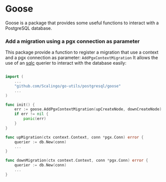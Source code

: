 # Goose

Goose is a package that provides some useful functions to interact with a PostgreSQL database.

### Add a migration using a pgx connection as parameter

This package provide a function to register a migration that use a context and a pgx connection as parameter: `AddPgxContextMigration`
It allows the use of an [sqlc](https://sqlc.dev/) querier to interact with the database easily:

```go

import (
    ...
    "github.com/Scalingo/go-utils/postgresql/goose"
    ...
)

func init() {
	err := goose.AddPgxContextMigration(upCreateNode, downCreateNode)
	if err != nil {
		panic(err)
	}
}

func upMigration(ctx context.Context, conn *pgx.Conn) error {
    querier := db.New(conn)
    ...
}

func downMigration(ctx context.Context, conn *pgx.Conn) error {
    querier := db.New(conn)
    ...
}

```
